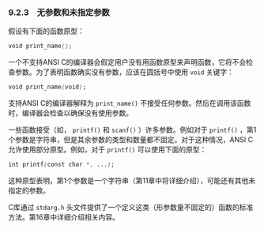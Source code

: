 ### 9.2.3　无参数和未指定参数

假设有下面的函数原型：

```css
void print_name();
```

一个不支持ANSI C的编译器会假定用户没有用函数原型来声明函数，它将不会检查参数。为了表明函数确实没有参数，应该在圆括号中使用 `void` 关键字：

```css
void print_name(void);
```

支持ANSI C的编译器解释为 `print_name()` 不接受任何参数。然后在调用该函数时，编译器会检查以确保没有使用参数。

一些函数接受（如， `printf()` 和 `scanf()` ）许多参数。例如对于 `printf()` ，第1个参数是字符串，但是其余参数的类型和数量都不固定。对于这种情况，ANSI C允许使用部分原型。例如，对于 `printf()` 可以使用下面的原型：

```css
int printf(const char *, ...);
```

这种原型表明，第1个参数是一个字符串（第11章中将详细介绍），可能还有其他未指定的参数。

C库通过 `stdarg.h` 头文件提供了一个定义这类（形参数量不固定的）函数的标准方法。第16章中详细介绍相关内容。

